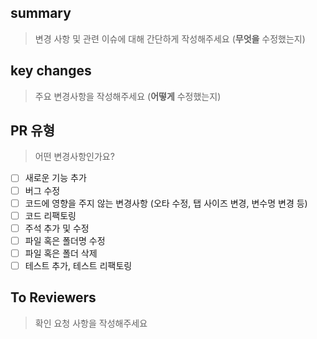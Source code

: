 ## summary

> 변경 사항 및 관련 이슈에 대해 간단하게 작성해주세요 (**무엇을** 수정했는지)

## key changes

> 주요 변경사항을 작성해주세요 (**어떻게** 수정했는지)

## PR 유형

> 어떤 변경사항인가요?

- [ ] 새로운 기능 추가
- [ ] 버그 수정
- [ ] 코드에 영향을 주지 않는 변경사항 (오타 수정, 탭 사이즈 변경, 변수명 변경 등)
- [ ] 코드 리팩토링
- [ ] 주석 추가 및 수정
- [ ] 파일 혹은 폴더명 수정
- [ ] 파일 혹은 폴더 삭제
- [ ] 테스트 추가, 테스트 리팩토링

## To Reviewers

> 확인 요청 사항을 작성해주세요
